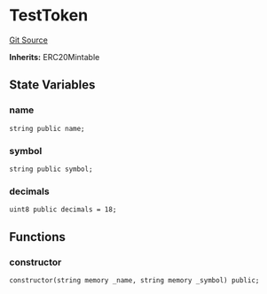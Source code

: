 # TestToken
[Git Source](https://github.com/maticnetwork/contracts/blob/155f729fd8db0676297384375468d4d45b8aa44e/contracts/common/tokens/TestToken.sol)

**Inherits:**
ERC20Mintable


## State Variables
### name

```solidity
string public name;
```


### symbol

```solidity
string public symbol;
```


### decimals

```solidity
uint8 public decimals = 18;
```


## Functions
### constructor


```solidity
constructor(string memory _name, string memory _symbol) public;
```


